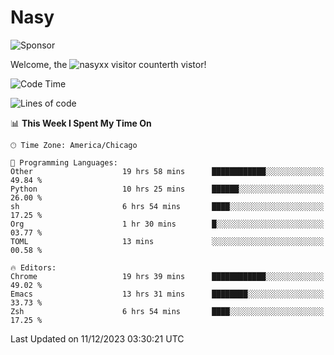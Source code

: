 # Nasy

<!--
<p align="center">
<img height="200" src="https://github-readme-stats.vercel.app/api?username=nasyxx&count_private=true&show_icons=true&theme=dracula&include_all_commits=true"/>
<img height="200" src="https://github-readme-stats.vercel.app/api/top-langs/?username=nasyxx&theme=dracula&hide=html,jupyter+notebook&count_private=true&show_icons=true"/>
</p>

  
----------------
-->

![Sponsor](https://img.shields.io/static/v1.svg?label=Sponsor&message=%E2%9D%A4&logo=GitHub&style=flat&color=pink)
 
Welcome, the ![nasyxx visitor counter](https://count.getloli.com/get/@nasyxx?theme=rule34)th vistor!
 
<!--START_SECTION:waka-->
![Code Time](http://img.shields.io/badge/Code%20Time-4%2C084%20hrs%2031%20mins-blue)

![Lines of code](https://img.shields.io/badge/From%20Hello%20World%20I%27ve%20Written-6.3%20million%20lines%20of%20code-blue)

📊 **This Week I Spent My Time On** 

```text
🕑︎ Time Zone: America/Chicago

💬 Programming Languages: 
Other                    19 hrs 58 mins      ████████████░░░░░░░░░░░░░   49.84 % 
Python                   10 hrs 25 mins      ██████░░░░░░░░░░░░░░░░░░░   26.00 % 
sh                       6 hrs 54 mins       ████░░░░░░░░░░░░░░░░░░░░░   17.25 % 
Org                      1 hr 30 mins        █░░░░░░░░░░░░░░░░░░░░░░░░   03.77 % 
TOML                     13 mins             ░░░░░░░░░░░░░░░░░░░░░░░░░   00.58 % 

🔥 Editors: 
Chrome                   19 hrs 39 mins      ████████████░░░░░░░░░░░░░   49.02 % 
Emacs                    13 hrs 31 mins      ████████░░░░░░░░░░░░░░░░░   33.73 % 
Zsh                      6 hrs 54 mins       ████░░░░░░░░░░░░░░░░░░░░░   17.25 % 
```


 Last Updated on 11/12/2023 03:30:21 UTC
<!--END_SECTION:waka-->

<!-- ![visitors](https://visitor-badge.laobi.icu/badge?page_id=nasyxx.nasyxx) -->

